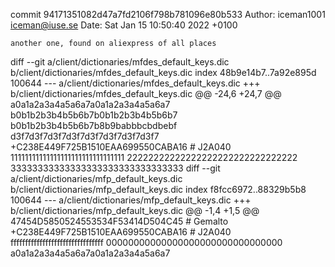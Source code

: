 commit 94171351082d47a7fd2106f798b781096e80b533
Author: iceman1001 <iceman@iuse.se>
Date:   Sat Jan 15 10:50:40 2022 +0100

    another one, found on aliexpress of all places

diff --git a/client/dictionaries/mfdes_default_keys.dic b/client/dictionaries/mfdes_default_keys.dic
index 48b9e14b7..7a92e895d 100644
--- a/client/dictionaries/mfdes_default_keys.dic
+++ b/client/dictionaries/mfdes_default_keys.dic
@@ -24,6 +24,7 @@ a0a1a2a3a4a5a6a7a0a1a2a3a4a5a6a7
 b0b1b2b3b4b5b6b7b0b1b2b3b4b5b6b7
 b0b1b2b3b4b5b6b7b8b9babbbcbdbebf
 d3f7d3f7d3f7d3f7d3f7d3f7d3f7d3f7
+C238E449F725B1510EAA699550CABA16                    # J2A040
 11111111111111111111111111111111
 22222222222222222222222222222222
 33333333333333333333333333333333
diff --git a/client/dictionaries/mfp_default_keys.dic b/client/dictionaries/mfp_default_keys.dic
index f8fcc6972..88329b5b8 100644
--- a/client/dictionaries/mfp_default_keys.dic
+++ b/client/dictionaries/mfp_default_keys.dic
@@ -1,4 +1,5 @@
 47454D5850524553534F53414D504C45  # Gemalto
+C238E449F725B1510EAA699550CABA16  # J2A040
 ffffffffffffffffffffffffffffffff
 00000000000000000000000000000000
 a0a1a2a3a4a5a6a7a0a1a2a3a4a5a6a7
